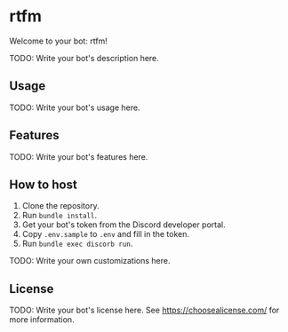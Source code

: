 # rtfm

Welcome to your bot: rtfm!

TODO: Write your bot's description here.

## Usage

TODO: Write your bot's usage here.

## Features

TODO: Write your bot's features here.

## How to host

1. Clone the repository.
2. Run `bundle install`.
3. Get your bot's token from the Discord developer portal.
4. Copy `.env.sample` to `.env` and fill in the token.
5. Run `bundle exec discorb run`.

TODO: Write your own customizations here.

## License

TODO: Write your bot's license here.
  See https://choosealicense.com/ for more information.

